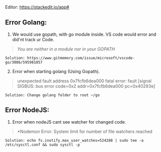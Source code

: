 
Editor: https://stackedit.io/app#

## Error Golang:

1. We would use gopath, with go module inside. VS code would error and did'nt track ur Code.
> *You are neither in a module nor in your GOPATH*

    Solution: https://www.gitmemory.com/issue/microsoft/vscode-go/3086/595981057

2. Error when starting golang (Using Gopath).

> unexpected fault address 0x7fcfb6dea000 fatal error: fault [signal
> SIGBUS: bus error code=0x2 addr=0x7fcfb6dea000 pc=0x40293e]

    Solution: Change golang folder to root ~/go


## Error NodeJS:

1. Error when nodeJS cant see watcher for changed code.
> *Nodemon Error: System limit for number of file watchers reached

    Solution: echo fs.inotify.max_user_watches=524288 | sudo tee -a /etc/sysctl.conf && sudo sysctl -p
